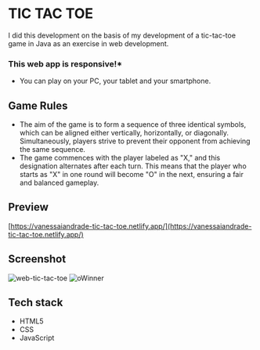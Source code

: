 # TIC TAC TOE

I did this development on the basis of my development of a tic-tac-toe game in Java as an exercise in web development.

### This web app is responsive!*
* You can play on your PC, your tablet and your smartphone.


## Game Rules

- The aim of the game is to form a sequence of three identical symbols, which can be aligned either vertically, horizontally, or diagonally. Simultaneously, players strive to prevent their opponent from achieving the same sequence.
- The game commences with the player labeled as "X," and this designation alternates after each turn. This means that the player who starts as "X" in one round will become "O" in the next, ensuring a fair and balanced gameplay.


## Preview

[https://vanessaiandrade-tic-tac-toe.netlify.app/](https://vanessaiandrade-tic-tac-toe.netlify.app/)


## Screenshot

![web-tic-tac-toe](https://github.com/vanessaiandrade/tictactoe-web/assets/104696266/727d01e5-7293-4c2c-8ab5-34d07938f7f9)
![oWinner](https://github.com/vanessaiandrade/tictactoe-web/assets/104696266/2bacdd82-79f5-44a6-a589-34028ce91f62)


## Tech stack 
- HTML5
- CSS
- JavaScript
